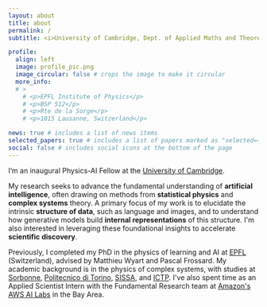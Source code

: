 ```yaml
---
layout: about
title: about
permalink: /
subtitle: <i>University of Cambridge, Dept. of Applied Maths and Theoretical Physics</i>

profile:
  align: left
  image: profile_pic.png
  image_circular: false # crops the image to make it circular
  more_info: 
  # >
    # <p>EPFL Institute of Physics</p>
    # <p>BSP 512</p>
    # <p>Rte de la Sorge</p>
    # <p>1015 Lausanne, Switzerland</p>

news: true # includes a list of news items
selected_papers: true # includes a list of papers marked as "selected={true}"
social: false # includes social icons at the bottom of the page
---
```


I’m an inaugural Physics-AI Fellow at the [University of Cambridge](https://www.cam.ac.uk/). 

My research seeks to advance the fundamental understanding of **artificial intelligence**, often drawing on methods from **statistical physics** and **complex systems** theory. A primary focus of my work is to elucidate the intrinsic **structure of data**, such as language and images, and to understand how generative models build **internal representations** of this structure. I'm also interested in leveraging these foundational insights to accelerate **scientific discovery**.

Previously, I completed my PhD in the physics of learning and AI at [EPFL](https://www.epfl.ch/en/) (Switzerland), advised by Matthieu Wyart and Pascal Frossard. My academic background is in the physics of complex systems, with studies at [Sorbonne](https://www.sorbonne-universite.fr/en), [Politecnico di Torino](https://www.polito.it/en), [SISSA](https://www.sissa.it/), and [ICTP](https://www.ictp.it/). I've also spent time as an Applied Scientist Intern with the Fundamental Research team at [Amazon's AWS AI Labs](https://aws.amazon.com/) in the Bay Area.
